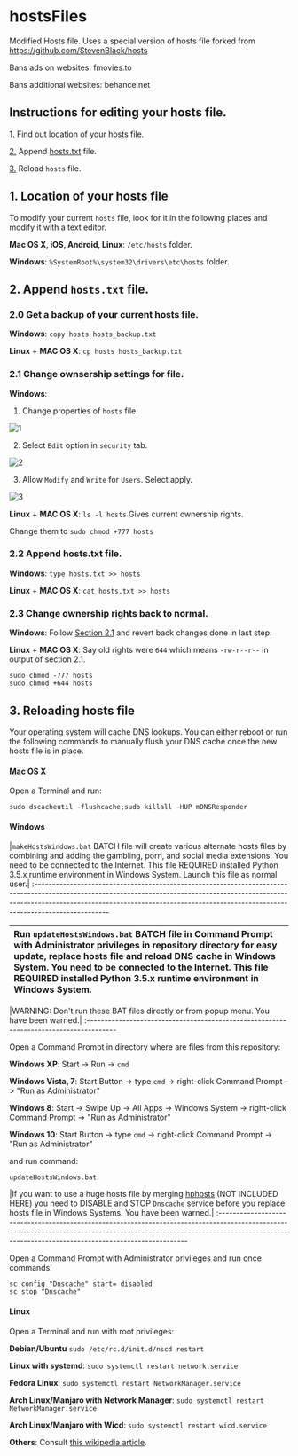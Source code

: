 # hostsFiles
Modified Hosts file. Uses a special version of hosts file forked from https://github.com/StevenBlack/hosts

Bans ads on websites:
fmovies.to

Bans additional websites:
behance.net

## Instructions for editing your hosts file.
[1.](https://github.com/foxtrot9/hostsFiles#1-location-of-your-hosts-file)  Find out location of your hosts file.

[2.](https://github.com/foxtrot9/hostsFiles#2-append-hoststxt-file) Append [hosts.txt](https://raw.githubusercontent.com/foxtrot9/hostsFiles/master/hosts.txt) file.

[3.](https://github.com/foxtrot9/hostsFiles#3-reloading-hosts-file) Reload `hosts` file.

## 1. Location of your hosts file
To modify your current `hosts` file, look for it in the following places and modify it with a text
editor.

**Mac OS X, iOS, Android, Linux**: `/etc/hosts` folder.

**Windows**: `%SystemRoot%\system32\drivers\etc\hosts` folder.

## 2. Append `hosts.txt` file.

### 2.0 Get a backup of your current hosts file.
**Windows**: `copy hosts hosts_backup.txt`

**Linux** + **MAC OS X**: `cp hosts hosts_backup.txt`

### 2.1 Change ownsership settings for file.

**Windows**:
1. Change properties of `hosts` file.

![1](https://raw.githubusercontent.com/foxtrot9/hostsFiles/master/Images/win1.png)


2. Select `Edit` option in `security` tab.

![2](https://raw.githubusercontent.com/foxtrot9/hostsFiles/master/Images/win2.png)


3. Allow `Modify` and `Write` for `Users`. Select apply.

![3](https://raw.githubusercontent.com/foxtrot9/hostsFiles/master/Images/win3.png)


**Linux** + **MAC OS X**: `ls -l hosts` Gives current ownership rights.

Change them to `sudo chmod +777 hosts`

### 2.2 Append hosts.txt file.
**Windows**: `type hosts.txt >> hosts`

**Linux** + **MAC OS X**: `cat hosts.txt >> hosts`

### 2.3 Change ownership rights back to normal.

**Windows**:
Follow [Section 2.1](https://github.com/foxtrot9/hostsFiles#21-change-ownsership-settings-for-file) and revert back changes done in last step.

**Linux** + **MAC OS X**: Say old rights were `644` which means `-rw-r--r--` in output of section 2.1.

```
sudo chmod -777 hosts
sudo chmod +644 hosts
```

## 3. Reloading hosts file
Your operating system will cache DNS lookups. You can either reboot or run the following commands to
manually flush your DNS cache once the new hosts file is in place.

#### Mac OS X
Open a Terminal and run:
```
sudo dscacheutil -flushcache;sudo killall -HUP mDNSResponder
```

#### Windows

|`makeHostsWindows.bat` BATCH file will create various alternate hosts files by combining and adding the gambling, porn, and social media extensions. You need to be connected to the Internet. This file REQUIRED installed Python 3.5.x runtime environment in Windows System. Launch this file as normal user.|
:---------------------------------------------------------------------------------------------------------------------------------------------------------------------------------------------------------------------------------------------------------------

|Run `updateHostsWindows.bat` BATCH file in Command Prompt with Administrator privileges in repository directory for easy update, replace hosts file and reload DNS cache in Windows System. You need to be connected to the Internet. This file REQUIRED installed Python 3.5.x runtime environment in Windows System.|
:---------------------------------------------------------------------------------------------------------------------------------------------------------------------|

|WARNING: Don't run these BAT files directly or from popup menu. You have been warned.|
:--------------------------------------------------------------------------------------

Open a Command Prompt in directory where are files from this repository:

**Windows XP**: Start -> Run -> `cmd`

**Windows Vista, 7**: Start Button -> type `cmd` -> right-click Command Prompt ->
"Run as Administrator"

**Windows 8**: Start -> Swipe Up -> All Apps -> Windows System -> right-click Command Prompt ->
"Run as Administrator"

**Windows 10**: Start Button -> type `cmd` -> right-click Command Prompt ->
"Run as Administrator"

and run command:
```
updateHostsWindows.bat
```

|If you want to use a huge hosts file by merging [hphosts](https://www.hosts-file.net) (NOT INCLUDED HERE) you need to DISABLE and STOP `Dnscache` service before you replace hosts file in Windows Systems. You have been warned.|
:---------------------------------------------------------------------------------------------------------------------------------------------------------------------------------------------------------------------------------

Open a Command Prompt with Administrator privileges and run once commands:

```
sc config "Dnscache" start= disabled
sc stop "Dnscache"
```

#### Linux
Open a Terminal and run with root privileges:

**Debian/Ubuntu** `sudo /etc/rc.d/init.d/nscd restart`

**Linux with systemd**: `sudo systemctl restart network.service`

**Fedora Linux**: `sudo systemctl restart NetworkManager.service`

**Arch Linux/Manjaro with Network Manager**: `sudo systemctl restart NetworkManager.service`

**Arch Linux/Manjaro with Wicd**: `sudo systemctl restart wicd.service`

**Others**: Consult [this wikipedia article](https://en.wikipedia.org/wiki/Hosts_%28file%29#Location_in_the_file_system).
